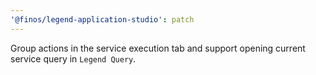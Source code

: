 ```yaml
---
'@finos/legend-application-studio': patch
---
```


Group actions in the service execution tab and support opening current service query in `Legend Query`.
